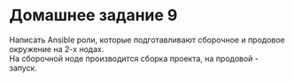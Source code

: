 # Домашнее задание 9
Написать Ansible роли, которые подготавливают сборочное и продовое окружение на 2-х нодах.  
На сборочной ноде производится сборка проекта, на продовой - запуск.
